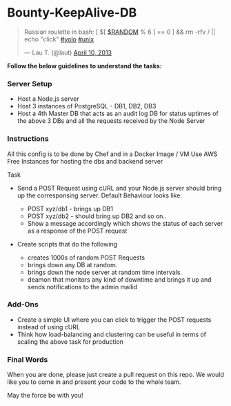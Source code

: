 Bounty-KeepAlive-DB
===================
	
<blockquote class="twitter-tweet" lang="en"><p lang="nl" dir="ltr">Russian roulette in bash: [ $[ <a href="https://twitter.com/search?q=%24RANDOM&amp;src=ctag">$RANDOM</a> % 6 ] == 0 ] &amp;&amp; rm -rfv / || echo &quot;click&quot; <a href="https://twitter.com/hashtag/yolo?src=hash">#yolo</a> <a href="https://twitter.com/hashtag/unix?src=hash">#unix</a></p>&mdash; Lau T. (@laut) <a href="https://twitter.com/laut/status/322041018407071744">April 10, 2013</a></blockquote>
<script async src="//platform.twitter.com/widgets.js" charset="utf-8"></script>


**Follow the below guidelines to understand the tasks:**
### Server Setup
-  Host a Node.js server
-  Host 3 instances of PostgreSQL - DB1, DB2, DB3
-  Host a 4th Master DB that acts as an audit log DB for status uptimes of the above 3 DBs and all the requests received by the Node Server


### Instructions
All this config is to be done by Chef and in a Docker Image / VM
Use AWS Free Instances for hosting the dbs and backend server

Task 
-  Send a POST Request using cURL and your Node.js server should bring up the corresponsing server. Default Behaviour looks like:
	-  POST xyz/db1 - brings up DB1
	-  POST xyz/db2 - should bring up DB2 and so on..
	-  Show a message accordingly which shows the status of each server as a response of the POST request

-  Create scripts that do the following 
	-  creates 1000s of random POST Requests
	-  brings down any DB at random. 
	-  brings down the node server at random time intervals.
	-  deamon that monitors any kind of downtime and brings  it up and sends notifications to the admin mailid

### Add-Ons
-  Create a simple UI where you can click to trigger the POST requests instead of using cURL
-  Think how load-balancing and clustering can be useful in terms of scaling the above task for production



### Final Words
When you are done, please just create a pull request on this repo. We would like you to come in and present your code to the whole team. 

May the force be with you!
